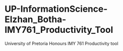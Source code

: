 # UP-InformationScience-Elzhan_Botha-IMY761_Productivity_Tool
University of Pretoria Honours IMY 761 Productivity tool
